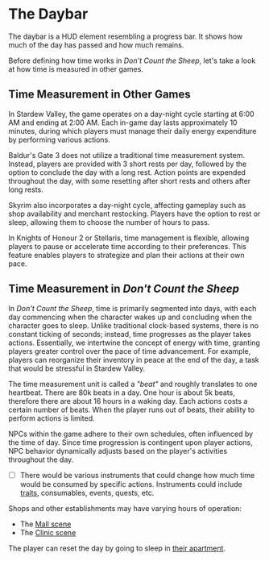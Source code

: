 # The Daybar

The daybar is a HUD element resembling a progress bar.
It shows how much of the day has passed and how much remains.

Before defining how time works in _Don't Count the Sheep_, let's take a look at how time is measured in other games.

## Time Measurement in Other Games

In Stardew Valley, the game operates on a day-night cycle starting at 6:00 AM and ending at 2:00 AM.
Each in-game day lasts approximately 10 minutes, during which players must manage their daily energy expenditure by performing various actions.

Baldur's Gate 3 does not utilize a traditional time measurement system.
Instead, players are provided with 3 short rests per day, followed by the option to conclude the day with a long rest.
Action points are expended throughout the day, with some resetting after short rests and others after long rests.

Skyrim also incorporates a day-night cycle, affecting gameplay such as shop availability and merchant restocking.
Players have the option to rest or sleep, allowing them to choose the number of hours to pass.

In Knights of Honour 2 or Stellaris, time management is flexible, allowing players to pause or accelerate time according to their preferences.
This feature enables players to strategize and plan their actions at their own pace.

## Time Measurement in _Don't Count the Sheep_

In _Don't Count the Sheep_, time is primarily segmented into days, with each day commencing when the character wakes up and concluding when the character goes to sleep.
Unlike traditional clock-based systems, there is no constant ticking of seconds; instead, time progresses as the player takes actions.
Essentially, we intertwine the concept of energy with time, granting players greater control over the pace of time advancement.
For example, players can reorganize their inventory in peace at the end of the day, a task that would be stressful in Stardew Valley.

The time measurement unit is called a _"beat"_ and roughly translates to one heartbeat.
There are 80k beats in a day.
One hour is about 5k beats, therefore there are about 16 hours in a waking day.
Each actions costs a certain number of beats.
When the player runs out of beats, their ability to perform actions is limited.

NPCs within the game adhere to their own schedules, often influenced by the time of day.
Since time progression is contingent upon player actions, NPC behavior dynamically adjusts based on the player's activities throughout the day.

- [ ] There would be various instruments that could change how much time would be consumed by specific actions.
      Instruments could include [traits](traits.md), consumables, events, quests, etc.

Shops and other establishments may have varying hours of operation:

- The [Mall scene](scene_mall.md)
- The [Clinic scene](scene_clinic.md)

The player can reset the day by going to sleep in [their apartment](scene_building1.md).
